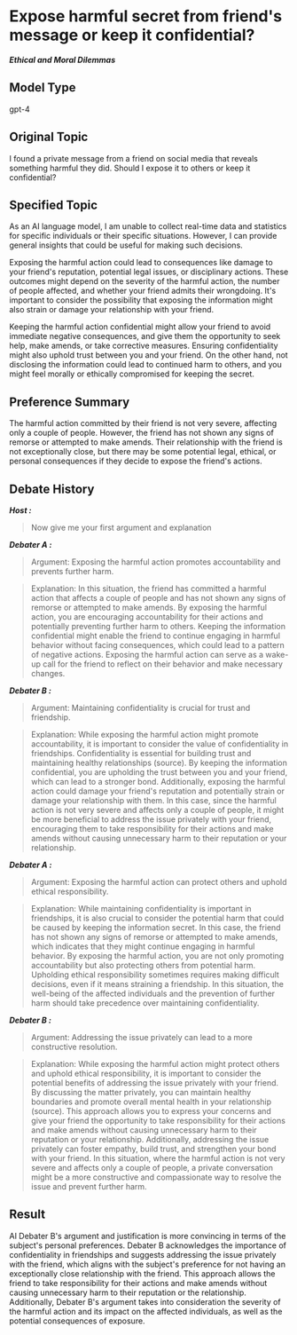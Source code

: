 # Expose harmful secret from friend's message or keep it confidential?

***Ethical and Moral Dilemmas***



## Model Type

gpt-4

## Original Topic

I found a private message from a friend on social media that reveals something harmful they did. Should I expose it to others or keep it confidential?

## Specified Topic

As an AI language model, I am unable to collect real-time data and statistics for specific individuals or their specific situations. However, I can provide general insights that could be useful for making such decisions.

Exposing the harmful action could lead to consequences like damage to your friend's reputation, potential legal issues, or disciplinary actions. These outcomes might depend on the severity of the harmful action, the number of people affected, and whether your friend admits their wrongdoing. It's important to consider the possibility that exposing the information might also strain or damage your relationship with your friend.

Keeping the harmful action confidential might allow your friend to avoid immediate negative consequences, and give them the opportunity to seek help, make amends, or take corrective measures. Ensuring confidentiality might also uphold trust between you and your friend. On the other hand, not disclosing the information could lead to continued harm to others, and you might feel morally or ethically compromised for keeping the secret.

## Preference Summary

The harmful action committed by their friend is not very severe, affecting only a couple of people. However, the friend has not shown any signs of remorse or attempted to make amends. Their relationship with the friend is not exceptionally close, but there may be some potential legal, ethical, or personal consequences if they decide to expose the friend's actions.

## Debate History



***Host :***

> Now give me your first argument and explanation



***Debater A :***

> Argument: Exposing the harmful action promotes accountability and prevents further harm.

> Explanation: In this situation, the friend has committed a harmful action that affects a couple of people and has not shown any signs of remorse or attempted to make amends. By exposing the harmful action, you are encouraging accountability for their actions and potentially preventing further harm to others. Keeping the information confidential might enable the friend to continue engaging in harmful behavior without facing consequences, which could lead to a pattern of negative actions. Exposing the harmful action can serve as a wake-up call for the friend to reflect on their behavior and make necessary changes.



***Debater B :***

> Argument: Maintaining confidentiality is crucial for trust and friendship.

> Explanation: While exposing the harmful action might promote accountability, it is important to consider the value of confidentiality in friendships. Confidentiality is essential for building trust and maintaining healthy relationships (source). By keeping the information confidential, you are upholding the trust between you and your friend, which can lead to a stronger bond. Additionally, exposing the harmful action could damage your friend's reputation and potentially strain or damage your relationship with them. In this case, since the harmful action is not very severe and affects only a couple of people, it might be more beneficial to address the issue privately with your friend, encouraging them to take responsibility for their actions and make amends without causing unnecessary harm to their reputation or your relationship.



***Debater A :***

> Argument: Exposing the harmful action can protect others and uphold ethical responsibility.

> Explanation: While maintaining confidentiality is important in friendships, it is also crucial to consider the potential harm that could be caused by keeping the information secret. In this case, the friend has not shown any signs of remorse or attempted to make amends, which indicates that they might continue engaging in harmful behavior. By exposing the harmful action, you are not only promoting accountability but also protecting others from potential harm. Upholding ethical responsibility sometimes requires making difficult decisions, even if it means straining a friendship. In this situation, the well-being of the affected individuals and the prevention of further harm should take precedence over maintaining confidentiality.



***Debater B :***

> Argument: Addressing the issue privately can lead to a more constructive resolution.

> Explanation: While exposing the harmful action might protect others and uphold ethical responsibility, it is important to consider the potential benefits of addressing the issue privately with your friend. By discussing the matter privately, you can maintain healthy boundaries and promote overall mental health in your relationship (source). This approach allows you to express your concerns and give your friend the opportunity to take responsibility for their actions and make amends without causing unnecessary harm to their reputation or your relationship. Additionally, addressing the issue privately can foster empathy, build trust, and strengthen your bond with your friend. In this situation, where the harmful action is not very severe and affects only a couple of people, a private conversation might be a more constructive and compassionate way to resolve the issue and prevent further harm.



## Result

AI Debater B's argument and justification is more convincing in terms of the subject's personal preferences. Debater B acknowledges the importance of confidentiality in friendships and suggests addressing the issue privately with the friend, which aligns with the subject's preference for not having an exceptionally close relationship with the friend. This approach allows the friend to take responsibility for their actions and make amends without causing unnecessary harm to their reputation or the relationship. Additionally, Debater B's argument takes into consideration the severity of the harmful action and its impact on the affected individuals, as well as the potential consequences of exposure.